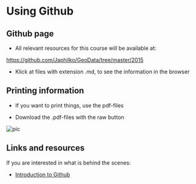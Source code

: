 Using Github
============

Github page
-----------

-   All relevant resources for this course will be available at:

<https://github.com/Japhilko/GeoData/tree/master/2015>

-   Klick at files with extension .md, to see the information in the
    browser

Printing information
--------------------

-   If you want to print things, use the pdf-files

-   Download the .pdf-files with the raw button

![pic](C:/Users/kolbjp/Documents/GitHub/GeoData/data/figure/GithubDownload.bmp)

Links and resources
-------------------

If you are interested in what is behind the scenes:

-   [Introduction to
    Github](http://readwrite.com/2013/09/30/understanding-github-a-journey-for-beginners-part-1)

